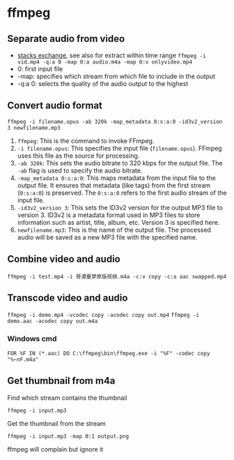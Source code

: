 # ffmpeg

## Separate audio from video

- [stacks exchange](https://stackoverflow.com/questions/9913032/how-can-i-extract-audio-from-video-with-ffmpeg#), see also for extract within time range
`ffmpeg -i vid.mp4 -q:a 0 -map 0:a audio.m4a -map 0:v onlyvideo.mp4`
- 0: first input file
- -map: specifies which stream from which file to include in the output
- -q:a 0: selects the quality of the audio output to the highest 

## Convert audio format

`ffmpeg -i filename.opus -ab 320k -map_metadata 0:s:a:0 -id3v2_version 3 newfilename.mp3`
1. `ffmpeg`: This is the command to invoke FFmpeg.
2. `-i filename.opus`: This specifies the input file (`filename.opus`). FFmpeg uses this file as the source for processing.
3. `-ab 320k`: This sets the audio bitrate to 320 kbps for the output file. The `-ab` flag is used to specify the audio bitrate.
4. `-map_metadata 0:s:a:0`: This maps metadata from the input file to the output file. It ensures that metadata (like tags) from the first stream (`0:s:a:0`) is preserved. The `0:s:a:0` refers to the first audio stream of the input file.
5. `-id3v2_version 3`: This sets the ID3v2 version for the output MP3 file to version 3. ID3v2 is a metadata format used in MP3 files to store information such as artist, title, album, etc. Version 3 is specified here.
6. `newfilename.mp3`: This is the name of the output file. The processed audio will be saved as a new MP3 file with the specified name.

## Combine video and audio

`ffmpeg -i test.mp4 -i 哥谭噩梦原版视频.m4a -c:v copy -c:a aac swapped.mp4`

## Transcode video and audio

`ffmpeg -i demo.mp4 -vcodec copy -acodec copy out.mp4`
`ffmpeg -i demo.aac -acodec copy out.m4a`

### Windows cmd

`FOR %F IN (*.aac) DO C:\ffmpeg\bin\ffmpeg.exe -i "%F" -codec copy "%~nF.m4a"`

## Get thumbnail from m4a

Find which stream contains the thumbnail
```
ffmpeg -i input.mp3
```

Get the thumbnail from the stream
```
ffmpeg -i input.mp3 -map 0:1 output.png
```

ffmpeg will complain but ignore it